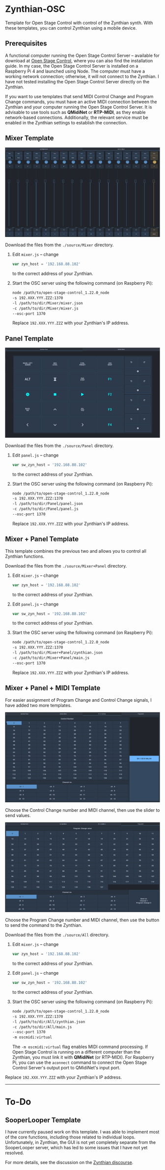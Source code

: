 # Zynthian-OSC  
Template for Open Stage Control with control of the Zynthian synth. With these templates, you can control Zynthian using a mobile device.

## Prerequisites  

A functional computer running the Open Stage Control Server – available for download at [Open Stage Control](https://openstagecontrol.ammd.net/download/), where you can also find the installation guide. In my case, the Open Stage Control Server is installed on a Raspberry Pi 4 and launched using Node. The computer must have a working network connection; otherwise, it will not connect to the Zynthian. I have not tested installing the Open Stage Control Server directly on the Zynthian.

If you want to use templates that send MIDI Control Change and Program Change commands, you must have an active MIDI connection between the Zynthian and your computer running the Open Stage Control Server. It is advisable to use tools such as **QMidiNet** or **RTP-MIDI**, as they enable network-based connections. Additionally, the relevant service must be enabled in the Zynthian settings to establish the connection.

## Mixer Template  

![Mixer](doc/img/pic-1.png)  

Download the files from the `./source/Mixer` directory.

1. Edit `mixer.js` – change  
   ```js
   var zyn_host = '192.168.88.102'
   ```
   to the correct address of your Zynthian.
2. Start the OSC server using the following command (on Raspberry Pi):

   ```sh
   node /path/to/open-stage-control_1.22.0_node 
   -s 192.XXX.YYY.ZZZ:1370
   -l /path/to/dir/Mixer/mixer.json
   -c /path/to/dir/Mixer/mixer.js
   --osc-port 1370
   ```
   
   Replace `192.XXX.YYY.ZZZ` with your Zynthian's IP address.

## Panel Template  

![Panel](doc/img/pic-2.png)  

Download the files from the `./source/Panel` directory.

1. Edit `panel.js` – change  
   ```js
   var sw_zyn_host = '192.168.88.102'
   ```
   to the correct address of your Zynthian.
2. Start the OSC server using the following command (on Raspberry Pi):

   ```sh
   node /path/to/open-stage-control_1.22.0_node 
   -s 192.XXX.YYY.ZZZ:1370
   -l /path/to/dir/Panel/panel.json
   -c /path/to/dir/Panel/panel.js
   --osc-port 1370
   ```

   Replace `192.XXX.YYY.ZZZ` with your Zynthian's IP address.

## Mixer + Panel Template  

This template combines the previous two and allows you to control all Zynthian functions.

Download the files from the `./source/Mixer+Panel` directory.

1. Edit `mixer.js` – change  
   ```js
   var zyn_host = '192.168.88.102'
   ```
   to the correct address of your Zynthian.
2. Edit `panel.js` – change  
   ```js
   var sw_zyn_host = '192.168.88.102'
   ```
   to the correct address of your Zynthian.
3. Start the OSC server using the following command (on Raspberry Pi):

   ```sh
   node /path/to/open-stage-control_1.22.0_node 
   -s 192.XXX.YYY.ZZZ:1370
   -l /path/to/dir/Mixer+Panel/zynthian.json
   -c /path/to/dir/Mixer+Panel/main.js
   --osc-port 1370
   ```

   Replace `192.XXX.YYY.ZZZ` with your Zynthian's IP address.

## Mixer + Panel + MIDI Template  

For easier assignment of Program Change and Control Change signals, I have added two more templates.

![Control Change](doc/img/pic-3.png)  

Choose the Control Change number and MIDI channel, then use the slider to send values.

![Program Change](doc/img/pic-4.png)  

Choose the Program Change number and MIDI channel, then use the button to send the command to the Zynthian.

Download the files from the `./source/All` directory.

1. Edit `mixer.js` – change  
   ```js
   var zyn_host = '192.168.88.102'
   ```
   to the correct address of your Zynthian.
2. Edit `panel.js` – change  
   ```js
   var sw_zyn_host = '192.168.88.102'
   ```
   to the correct address of your Zynthian.
3. Start the OSC server using the following command (on Raspberry Pi):

   ```sh
   node /path/to/open-stage-control_1.22.0_node 
   -s 192.XXX.YYY.ZZZ:1370
   -l /path/to/dir/All/zynthian.json
   -c /path/to/dir/All/main.js
   --osc-port 1370
   -m oscmidi:virtual 
   ```

   The `-m oscmidi:virtual` flag enables MIDI command processing. If Open Stage Control is running on a different computer than the Zynthian, you must link it with **QMidiNet** (or RTP-MIDI). For Raspberry Pi, you can use the `aconnect` command to connect the Open Stage Control Server's output port to QMidiNet's input port.

Replace `192.XXX.YYY.ZZZ` with your Zynthian's IP address.

---

# To-Do  

## SooperLooper Template  

I have currently paused work on this template. I was able to implement most of the core functions, including those related to individual loops. Unfortunately, in Zynthian, the GUI is not yet completely separate from the SooperLooper server, which has led to some issues that I have not yet resolved.

For more details, see the discussion on the [Zynthian discourse](https://discourse.zynthian.org/t/zynthian-osc-cuia-over-open-stage-control-template/7217).
